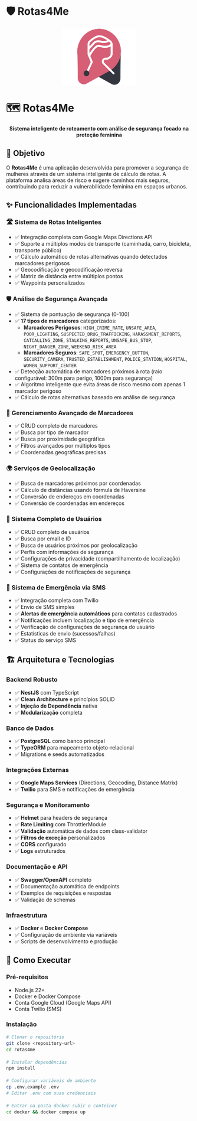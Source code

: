 # 🛡️ Rotas4Me

<p align="center">
  <img src="assets/images/image 75.png" alt="Rotas4Me Logo" width="200">
</p>

# 🗺️ Rotas4Me

<p align="center">
  <strong>Sistema inteligente de roteamento com análise de segurança focado na proteção feminina</strong>
</p>

## 🎯 Objetivo

O **Rotas4Me** é uma aplicação desenvolvida para promover a segurança de mulheres através de um sistema inteligente de cálculo de rotas. A plataforma analisa áreas de risco e sugere caminhos mais seguros, contribuindo para reduzir a vulnerabilidade feminina em espaços urbanos.

## ✨ Funcionalidades Implementadas

### 🛣️ **Sistema de Rotas Inteligentes**
- ✅ Integração completa com Google Maps Directions API
- ✅ Suporte a múltiplos modos de transporte (caminhada, carro, bicicleta, transporte público)
- ✅ Cálculo automático de rotas alternativas quando detectados marcadores perigosos
- ✅ Geocodificação e geocodificação reversa
- ✅ Matriz de distância entre múltiplos pontos
- ✅ Waypoints personalizados

### 🛡️ **Análise de Segurança Avançada**
- ✅ Sistema de pontuação de segurança (0-100)
- ✅ **17 tipos de marcadores** categorizados:
  - **Marcadores Perigosos**: `HIGH_CRIME_RATE`, `UNSAFE_AREA`, `POOR_LIGHTING`, `SUSPECTED_DRUG_TRAFFICKING`, `HARASSMENT_REPORTS`, `CATCALLING_ZONE`, `STALKING_REPORTS`, `UNSAFE_BUS_STOP`, `NIGHT_DANGER_ZONE`, `WEEKEND_RISK_AREA`
  - **Marcadores Seguros**: `SAFE_SPOT`, `EMERGENCY_BUTTON`, `SECURITY_CAMERA`, `TRUSTED_ESTABLISHMENT`, `POLICE_STATION`, `HOSPITAL`, `WOMEN_SUPPORT_CENTER`
- ✅ Detecção automática de marcadores próximos à rota (raio configurável: 300m para perigo, 1000m para segurança)
- ✅ Algoritmo inteligente que evita áreas de risco mesmo com apenas 1 marcador perigoso
- ✅ Cálculo de rotas alternativas baseado em análise de segurança

### 📍 **Gerenciamento Avançado de Marcadores**
- ✅ CRUD completo de marcadores
- ✅ Busca por tipo de marcador
- ✅ Busca por proximidade geográfica
- ✅ Filtros avançados por múltiplos tipos
- ✅ Coordenadas geográficas precisas

### 🌍 **Serviços de Geolocalização**
- ✅ Busca de marcadores próximos por coordenadas
- ✅ Cálculo de distâncias usando fórmula de Haversine
- ✅ Conversão de endereços em coordenadas
- ✅ Conversão de coordenadas em endereços

### 👥 **Sistema Completo de Usuários**
- ✅ CRUD completo de usuários
- ✅ Busca por email e ID
- ✅ Busca de usuários próximos por geolocalização
- ✅ Perfis com informações de segurança
- ✅ Configurações de privacidade (compartilhamento de localização)
- ✅ Sistema de contatos de emergência
- ✅ Configurações de notificações de segurança

### 🚨 **Sistema de Emergência via SMS**
- ✅ Integração completa com Twilio
- ✅ Envio de SMS simples
- ✅ **Alertas de emergência automáticos** para contatos cadastrados
- ✅ Notificações incluem localização e tipo de emergência
- ✅ Verificação de configurações de segurança do usuário
- ✅ Estatísticas de envio (sucessos/falhas)
- ✅ Status do serviço SMS

## 🏗️ Arquitetura e Tecnologias

### **Backend Robusto**
- ✅ **NestJS** com TypeScript
- ✅ **Clean Architecture** e princípios SOLID
- ✅ **Injeção de Dependência** nativa
- ✅ **Modularização** completa

### **Banco de Dados**
- ✅ **PostgreSQL** como banco principal
- ✅ **TypeORM** para mapeamento objeto-relacional
- ✅ Migrations e seeds automatizados

### **Integrações Externas**
- ✅ **Google Maps Services** (Directions, Geocoding, Distance Matrix)
- ✅ **Twilio** para SMS e notificações de emergência

### **Segurança e Monitoramento**
- ✅ **Helmet** para headers de segurança
- ✅ **Rate Limiting** com ThrottlerModule
- ✅ **Validação** automática de dados com class-validator
- ✅ **Filtros de exceção** personalizados
- ✅ **CORS** configurado
- ✅ **Logs** estruturados

### **Documentação e API**
- ✅ **Swagger/OpenAPI** completo
- ✅ Documentação automática de endpoints
- ✅ Exemplos de requisições e respostas
- ✅ Validação de schemas

### **Infraestrutura**
- ✅ **Docker** e **Docker Compose**
- ✅ Configuração de ambiente via variáveis
- ✅ Scripts de desenvolvimento e produção

## 🚀 Como Executar

### Pré-requisitos
- Node.js 22+
- Docker e Docker Compose
- Conta Google Cloud (Google Maps API)
- Conta Twilio (SMS)

### Instalação

```bash
# Clonar o repositório
git clone <repository-url>
cd rotas4me

# Instalar dependências
npm install

# Configurar variáveis de ambiente
cp .env.example .env
# Editar .env com suas credenciais

# Entrar na pasta docker subir o conteiner
cd docker && docker compose up 
```
